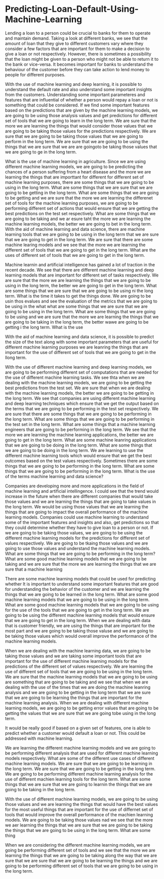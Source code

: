 # Predicting-Loan-Default-Using-Machine-Learning


Lending a loan to a person could be crucial to banks for them to operate and maintain demand. Taking a look at different banks, we see that the amount of loan that they give to different customers vary where they consider a few factors that are important for them to make a decision to give a loan or not respectively. However, there is sometimes a possibility that the loan might be given to a person who might not be able to return it to the bank or vice-versa. It becomes important for banks to understand the behaviour of the customer before they can take action to lend money to people for different purposes. 

With the use of machine learning and deep learning, it is possible to understand the default rate and also understand some important insights from the customers. Understanding some important parameteres and features that are influential of whether a person would repay a loan or not is something that could be considered. If we find some important features based on the predictions that are given by the machine learning models, we are going to be using those analysis values and get predictions for different set of tools that we are going to learn in the long term. We are sure that the more we are learning the things that would consider those values that we are going to be taking those values for the predictions respectively. We are sure that we are going to be taking those values that we are going to perform in the long term. We are sure that we are going to be using the things that we are sure that we are are goingoto be taking those values that we are going to ge in the long term.

What is the use of machine learning in agriculture. Since we are using different machine learning models, we are going to be predicting the chances of a person suffering from a heart disease and the more we are learning the things that are importtant for different for different set of machine learning purposes, there are some things that we are going to be using in the long term. What are some things that we are sure that we are going to be getting in the long term. What are some things that we are going to be getting and we are sure that the more we are learning the differenet set of tools for the machine learning purposes, we are going to be performing different set of actions that would ensure that we are getting the best predictions on the test set respectively. What are some things that we are going to be taking and we ar esure taht the more we are learning the machine learning models, the better we are going to bet in the long term. 
With the aid of machine learning and data science, there are machine learning tools that we are going to be using in the long term that we are sure that we are going to get in the long term. We are sure that there are some machine learing models and we see that the more we are learning the different set of tools that we are going to get in the long term. What are the uses of different set of tools that we are going to get in the long term. 

Machine learnin and artificial intelligence has gained a lot of traction in the recent decade. We see that there are different machine learning and deep learning models that are important for different set of tasks respectively. We are sure that the more we are learning the things that we are going to be using in the long term, the better we are going to get in the long term. What are some things that we are sure that we are going to be using ni the long term. What is the time it takes to get the things done. We are going to be usin thos evalues and see the evaluation of the metrics that we are going to be using in the what what are some things that we are sure that we are going to be using in the long term. What are some things that we are going to be using and we are sure that the more we are learning the things that we are going to be taking in the long term, the better wawe are going to be getting i the long term. What is the use 

With the aid of machine learning and data science, it is possible to predict the size of the text along with some important parameters that are useful for different machine learning purposes we are leanring the things that are important for the use of different set of tools that we are going to get in the llong term.

With the use of different machine learning and deep learning models, we are going to be performing different set of computations that are needed for the use of different machine learning tasks. We see thta when we are dealing with the machine learning models, we are going to be getting the best predictions from the test set. We are sure that when we are dealing with the machine learning models, the better we are going to be getting in the long term.
We see that companies are using different machine learning and deep learning techniques which ensure that we get the output based on the terms that we are going to be performing in the test set respectively. We are sure that there are some things that we are going to be performing in the long term. What are some things that we are going to be performing in the test set in the long term. What are some things that a machine learning engineers that are going to be performing in the long term. 
We see that the more we are learning the machine learning applications, the better we are going to get in the long term. What are some machine leanring applications that we are going to be doing in the long term. What are some things that we are going to be doing in the long term. We are learning to use the different machine learning tools which would ensure that we get the best outcomes based on the test values respectively. Sometimes there are some things that we are going to be performing in the long term. What are some things that we are going to be performing in the long term. What is the use of the terms machine learning and data science? 

Companies are developing more and more applications in the field of machine learning and artificial intellingence. I could see that the trend would increase in the future when there are different companies that would take those values and we are learning the things that are going to take values in the long term. We would be using those values that we are learning the things that are going to impact the overall performance of the machine learning models. 
Companies could use machine learning to understand some of the important features and insights and also, get predictions so that they could determine whether they have to give loan to a person or not. If we are going to be taking those values, we are going to be using the different machine learning models for the predictions for different set of values respectively. We are going to be tkaing those values and we are going to use those values and understand the machine learning models. 
What are some things that we are going to be performing in the long term? What are some good machine learning models that we are going to be taking and we are sure that the more we are learning the things that we are sure that a machine learning 

There are some machine learning models that could be used for predicting whether 
It is important to understand some important features that are good for understanding the behavior of the customer and we are learning the things that we are going to be learned in the long term. What are some good machine learning models that we are going to be using in the long term. What are some good machine learning models that we are going to be using for the use of the tools that we are going to get in the long term. We are going to be using the different machine learning models that would ensure that we are going to get in the long term. When we are dealing with data that is customer friendly, we are using the things that are important for the most part and we are going to be taking those valuse and we are going to be taking those values which would overall improve the performance of the machine learning models. 

When we are dealing with the machine learning data, we are going to be taking those values and we are taking some important tools that are important for the use of different machine learning models for the predictions of the different set of values respectively. We are learning the use of different set of tools that we are going to be using in the long term. We are sure that the machine learning models that we are going to be using are something that are going to be taking and we see that when we are dealing with the use of the times that we are doing the machine leanring analysis and we are going to be getting in the long term that we are sure that we are going to be learning the things that are important for the machine learning analysis. When we are dealing with different machine learning models, we are going to be getting error values that are going to be getting the values that we are sure that we are going tobe using in the long term. 

It would be really good if based on a given set of features, one is able to predict whether a customer would default a loan or not. This could be addressed with machine learning.

We are learning the different machine learning models and we are going to be performing different analysis that are used for different machine learning models respectively. What are some of the different use cases of different machine learning models. We are sure that we are going to be learning in the long term. We are sure that we are going to be getting in the long term. We are going to be performing different machine learning analysis for the use of different machien learning tools for the long term. What are some things that we are sure that we are going to learnin the things that we are going to be taking in the long term.

With the use of different machine learning models, we are going to be using those values and we are learning the things that would have the best values for the most useful things that are important for the use of differnet set of tools that would improve the overall performance of the machien learning models. We are going to be taking those values nad we see that the more we aer learning the things that we are sure that we are going to be taking the things that we are going to be using in the long term. What are some thing

When we are considering the different machine learning models, we are going be performing different set of tools and we see that the more we are learning the things that we are going to be taking along the way that we are sure that we are sure that we are going to be learning the things and we are going to be performing different set of tools that we are going to be using in the long term. 



